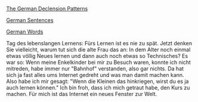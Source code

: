 [The German Declension Patterns](./Declensions.md)

[German Sentences](./Sentences.md)

[German Words](./Words.md)


Tag des lebenslangen Lernens: Fürs Lernen ist es nie zu spät. Jetzt denken Sie vielleicht, warum tut sich die alte Frau das an: In dem Alter noch einmal etwas völlig Neues lernen und dann auch noch etwas so Technisches?
Es war so: Wenn meine Enkelkinder bei mir zu Besuch waren, konnte ich nicht mitreden, habe immer nur "Bahnhof" verstanden, also gar nichts. Da hat sich ja fast alles ums Internet gedreht und was man damit machen kann. Also habe ich mir gesagt: "Wenn die Kleinen das hinkriegen, wirst du es ja auch lernen können." Ich bin froh, dass ich mich getraut habe, den Kurs zu machen. Für mich ist das Internet ein neues Fenster zur Welt. 
